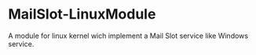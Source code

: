 # MailSlot-LinuxModule
A module for linux kernel wich implement a Mail Slot service like Windows service.
